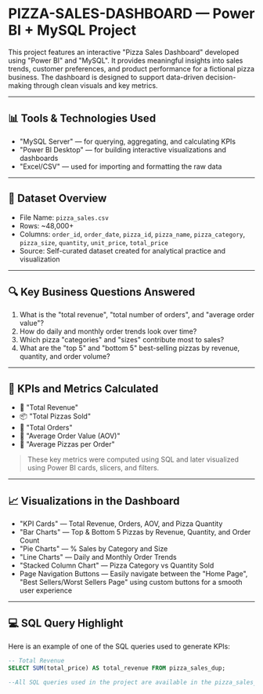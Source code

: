 # PIZZA-SALES-DASHBOARD — Power BI + MySQL Project

This project features an interactive "Pizza Sales Dashboard" developed using "Power BI" and "MySQL". It provides meaningful insights into sales trends, customer preferences, and product performance for a fictional pizza business. The dashboard is designed to support data-driven decision-making through clean visuals and key metrics.

---

## 📊 Tools & Technologies Used

- "MySQL Server" — for querying, aggregating, and calculating KPIs  
- "Power BI Desktop" — for building interactive visualizations and dashboards  
- "Excel/CSV" — used for importing and formatting the raw data  

---

## 📁 Dataset Overview

- File Name: `pizza_sales.csv`  
- Rows: ~48,000+
- Columns: `order_id`, `order_date`, `pizza_id`, `pizza_name`, `pizza_category`, `pizza_size`, `quantity`, `unit_price`, `total_price`  
- Source: Self-curated dataset created for analytical practice and visualization  

---

## 🔍 Key Business Questions Answered

1. What is the "total revenue", "total number of orders", and "average order value"?  
2. How do daily and monthly order trends look over time?  
3. Which pizza "categories" and "sizes" contribute most to sales?  
4. What are the "top 5" and "bottom 5" best-selling pizzas by revenue, quantity, and order volume?  

---

## 📌 KPIs and Metrics Calculated

- 🧾 "Total Revenue"  
- 📦 "Total Pizzas Sold"  
- 🛒 "Total Orders"  
- 💸 "Average Order Value (AOV)"  
- 🍕 "Average Pizzas per Order"  

> These key metrics were computed using SQL and later visualized using Power BI cards, slicers, and filters.

---

## 📈 Visualizations in the Dashboard

- "KPI Cards" — Total Revenue, Orders, AOV, and Pizza Quantity  
- "Bar Charts" — Top & Bottom 5 Pizzas by Revenue, Quantity, and Order Count  
- "Pie Charts" — % Sales by Category and Size  
- "Line Charts" — Daily and Monthly Order Trends  
- "Stacked Column Chart" — Pizza Category vs Quantity Sold
- Page Navigation Buttons — Easily navigate between the "Home Page", "Best Sellers/Worst Sellers Page" using custom buttons for a smooth user experience

---

## 💻 SQL Query Highlight

Here is an example of one of the SQL queries used to generate KPIs:

```sql
-- Total Revenue
SELECT SUM(total_price) AS total_revenue FROM pizza_sales_dup;

--All SQL queries used in the project are available in the pizza_sales_queries.sql file.
